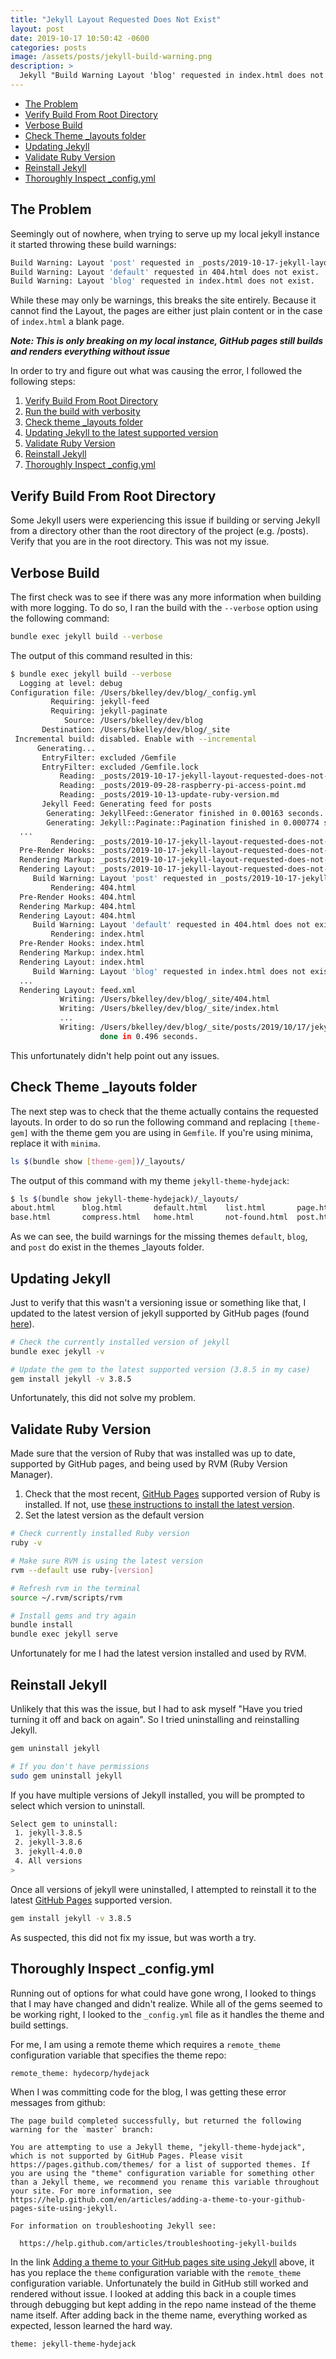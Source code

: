 ```yaml
---
title: "Jekyll Layout Requested Does Not Exist"
layout: post
date: 2019-10-17 10:50:42 -0600
categories: posts
image: /assets/posts/jekyll-build-warning.png
description: >
  Jekyll "Build Warning Layout 'blog' requested in index.html does not exist"
---
```


- [The Problem](#the-problem)
- [Verify Build From Root Directory](#verify-build-from-root-directory)
- [Verbose Build](#verbose-build)
- [Check Theme _layouts folder](#check-theme-_layouts-folder)
- [Updating Jekyll](#updating-jekyll)
- [Validate Ruby Version](#validate-ruby-version)
- [Reinstall Jekyll](#reinstall-jekyll)
- [Thoroughly Inspect _config.yml](#thoroughly-inspect-_config.yml)

## The Problem

Seemingly out of nowhere, when trying to serve up my local jekyll instance it started throwing these build warnings:

```bash
Build Warning: Layout 'post' requested in _posts/2019-10-17-jekyll-layout-requested-does-not-exist.md does not exist.
Build Warning: Layout 'default' requested in 404.html does not exist.
Build Warning: Layout 'blog' requested in index.html does not exist.
```

While these may only be warnings, this breaks the site entirely. Because it cannot find the Layout, the pages are either just plain content or in the case of `index.html` a blank page.

***Note: This is only breaking on my local instance, GitHub pages still builds and renders everything without issue***

In order to try and figure out what was causing the error, I followed the following steps:

1. [Verify Build From Root Directory](#verify-build-from-root-directory)
2. [Run the build with verbosity](#verbose-build)
3. [Check theme _layouts folder](#check-theme-_layouts-folder)
4. [Updating Jekyll to the latest supported version](#updating-jekyll)
5. [Validate Ruby Version](#validate-ruby-version)
6. [Reinstall Jekyll](#reinstall-jekyll)
7. [Thoroughly Inspect _config.yml](#thoroughly-inspect-_config.yml)

## Verify Build From Root Directory

Some Jekyll users were experiencing this issue if building or serving Jekyll from a directory other than the root directory of the project (e.g. /posts). Verify that you are in the root directory. This was not my issue.

## Verbose Build

The first check was to see if there was any more information when building with more logging. To do so, I ran the build with the `--verbose` option using the following command:

```bash
bundle exec jekyll build --verbose
```

The output of this command resulted in this:

```bash
$ bundle exec jekyll build --verbose
  Logging at level: debug
Configuration file: /Users/bkelley/dev/blog/_config.yml
         Requiring: jekyll-feed
         Requiring: jekyll-paginate
            Source: /Users/bkelley/dev/blog
       Destination: /Users/bkelley/dev/blog/_site
 Incremental build: disabled. Enable with --incremental
      Generating...
       EntryFilter: excluded /Gemfile
       EntryFilter: excluded /Gemfile.lock
           Reading: _posts/2019-10-17-jekyll-layout-requested-does-not-exist.md
           Reading: _posts/2019-09-28-raspberry-pi-access-point.md
           Reading: _posts/2019-10-13-update-ruby-version.md
       Jekyll Feed: Generating feed for posts
        Generating: JekyllFeed::Generator finished in 0.00163 seconds.
        Generating: Jekyll::Paginate::Pagination finished in 0.000774 seconds.
  ...
         Rendering: _posts/2019-10-17-jekyll-layout-requested-does-not-exist.md
  Pre-Render Hooks: _posts/2019-10-17-jekyll-layout-requested-does-not-exist.md
  Rendering Markup: _posts/2019-10-17-jekyll-layout-requested-does-not-exist.md
  Rendering Layout: _posts/2019-10-17-jekyll-layout-requested-does-not-exist.md
     Build Warning: Layout 'post' requested in _posts/2019-10-17-jekyll-layout-requested-does-not-exist.md does not exist.
         Rendering: 404.html
  Pre-Render Hooks: 404.html
  Rendering Markup: 404.html
  Rendering Layout: 404.html
     Build Warning: Layout 'default' requested in 404.html does not exist.
         Rendering: index.html
  Pre-Render Hooks: index.html
  Rendering Markup: index.html
  Rendering Layout: index.html
     Build Warning: Layout 'blog' requested in index.html does not exist.
  ...
  Rendering Layout: feed.xml
           Writing: /Users/bkelley/dev/blog/_site/404.html
           Writing: /Users/bkelley/dev/blog/_site/index.html
           ...
           Writing: /Users/bkelley/dev/blog/_site/posts/2019/10/17/jekyll-layout-requested-does-not-exist.html
                    done in 0.496 seconds.
```

This unfortunately didn't help point out any issues.

## Check Theme _layouts folder

The next step was to check that the theme actually contains the requested layouts. In order to do so run the following command and replacing `[theme-gem]` with the theme gem you are using in `Gemfile`. If you're using minima, replace it with `minima`.

```bash
ls $(bundle show [theme-gem])/_layouts/
```

The output of this command with my theme `jekyll-theme-hydejack`:

```bash
$ ls $(bundle show jekyll-theme-hydejack)/_layouts/
about.html      blog.html       default.html    list.html       page.html       redirect.html
base.html       compress.html   home.html       not-found.html  post.html
```

As we can see, the build warnings for the missing themes `default`, `blog`, and `post` do exist in the themes _layouts folder.

## Updating Jekyll

Just to verify that this wasn't a versioning issue or something like that, I updated to the latest version of jekyll supported by GitHub pages (found [here](https://pages.github.com/versions/)).

```bash
# Check the currently installed version of jekyll
bundle exec jekyll -v

# Update the gem to the latest supported version (3.8.5 in my case)
gem install jekyll -v 3.8.5
```

Unfortunately, this did not solve my problem.

## Validate Ruby Version

Made sure that the version of Ruby that was installed was up to date, supported by GitHub pages, and being used by RVM (Ruby Version Manager).

1. Check that the most recent, [GitHub Pages](https://pages.github.com/versions/) supported version of Ruby is installed. If not, use [these instructions to install the latest version](http://blog.allpunsindented.com/posts/2019/10/13/update-ruby-version.html).
2. Set the latest version as the default version

```bash
# Check currently installed Ruby version
ruby -v

# Make sure RVM is using the latest version
rvm --default use ruby-[version]

# Refresh rvm in the terminal
source ~/.rvm/scripts/rvm

# Install gems and try again
bundle install
bundle exec jekyll serve
```

Unfortunately for me I had the latest version installed and used by RVM.

## Reinstall Jekyll

Unlikely that this was the issue, but I had to ask myself "Have you tried turning it off and back on again". So I tried uninstalling and reinstalling Jekyll.

```bash
gem uninstall jekyll

# If you don't have permissions
sudo gem uninstall jekyll
```

If you have multiple versions of Jekyll installed, you will be prompted to select which version to uninstall.

```bash
Select gem to uninstall:
 1. jekyll-3.8.5
 2. jekyll-3.8.6
 3. jekyll-4.0.0
 4. All versions
>
```

Once all versions of jekyll were uninstalled, I attempted to reinstall it to the latest [GitHub Pages](https://pages.github.com/versions/) supported version.

```bash
gem install jekyll -v 3.8.5
```

As suspected, this did not fix my issue, but was worth a try.

## Thoroughly Inspect _config.yml

Running out of options for what could have gone wrong, I looked to things that I may have changed and didn't realize. While all of the gems seemed to be working right, I looked to the `_config.yml` file as it handles the theme and build settings.

For me, I am using a remote theme which requires a `remote_theme` configuration variable that specifies the theme repo:

```bash
remote_theme: hydecorp/hydejack
```

When I was committing code for the blog, I was getting these error messages from github:

```text
The page build completed successfully, but returned the following warning for the `master` branch:

You are attempting to use a Jekyll theme, "jekyll-theme-hydejack", which is not supported by GitHub Pages. Please visit https://pages.github.com/themes/ for a list of supported themes. If you are using the "theme" configuration variable for something other than a Jekyll theme, we recommend you rename this variable throughout your site. For more information, see https://help.github.com/en/articles/adding-a-theme-to-your-github-pages-site-using-jekyll.

For information on troubleshooting Jekyll see:

  https://help.github.com/articles/troubleshooting-jekyll-builds
```

In the link [Adding a theme to your GitHub pages site using Jekyll](https://help.github.com/en/articles/adding-a-theme-to-your-github-pages-site-using-jekyll) above, it has you replace the  `theme` configuration variable with the `remote_theme` configuration variable. Unfortunately the build in GitHub still worked and rendered without issue. I looked at adding this back in a couple times through debugging but kept adding in the repo name instead of the theme name itself. After adding back in the theme name, everything worked as expected, lesson learned the hard way.

```bash
theme: jekyll-theme-hydejack
```
